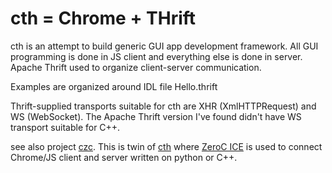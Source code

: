 # cth = Chrome + THrift

cth is an attempt to build generic GUI app development framework. All GUI programming is done in JS client and everything else is done in server. Apache Thrift used to organize client-server communication.

Examples are organized around IDL file Hello.thrift

Thrift-supplied transports suitable for cth are XHR (XmlHTTPRequest) and WS (WebSocket). The Apache Thrift version I've found didn't have WS transport suitable for C++.

see also project [czc](https://github.com/philotymic/czc). This is twin of [cth](https://github.com/philotymic/czc) where [ZeroC ICE](https://zeroc.com/) is used to connect Chrome/JS client and server written on python or C++.
